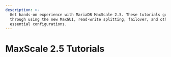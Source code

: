 ```yaml
---
description: >-
  Get hands-on experience with MariaDB MaxScale 2.5. These tutorials guide you
  through using the new MaxGUI, read-write splitting, failover, and other
  essential configurations.
---
```


# MaxScale 2.5 Tutorials

